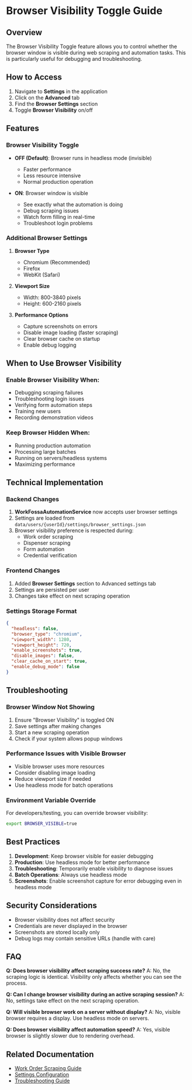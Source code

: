 # Browser Visibility Toggle Guide

## Overview

The Browser Visibility Toggle feature allows you to control whether the browser window is visible during web scraping and automation tasks. This is particularly useful for debugging and troubleshooting.

## How to Access

1. Navigate to **Settings** in the application
2. Click on the **Advanced** tab
3. Find the **Browser Settings** section
4. Toggle **Browser Visibility** on/off

## Features

### Browser Visibility Toggle
- **OFF (Default)**: Browser runs in headless mode (invisible)
  - Faster performance
  - Less resource intensive
  - Normal production operation
  
- **ON**: Browser window is visible
  - See exactly what the automation is doing
  - Debug scraping issues
  - Watch form filling in real-time
  - Troubleshoot login problems

### Additional Browser Settings

1. **Browser Type**
   - Chromium (Recommended)
   - Firefox
   - WebKit (Safari)

2. **Viewport Size**
   - Width: 800-3840 pixels
   - Height: 600-2160 pixels

3. **Performance Options**
   - Capture screenshots on errors
   - Disable image loading (faster scraping)
   - Clear browser cache on startup
   - Enable debug logging

## When to Use Browser Visibility

### Enable Browser Visibility When:
- Debugging scraping failures
- Troubleshooting login issues
- Verifying form automation steps
- Training new users
- Recording demonstration videos

### Keep Browser Hidden When:
- Running production automation
- Processing large batches
- Running on servers/headless systems
- Maximizing performance

## Technical Implementation

### Backend Changes
1. **WorkFossaAutomationService** now accepts user browser settings
2. Settings are loaded from `data/users/{userId}/settings/browser_settings.json`
3. Browser visibility preference is respected during:
   - Work order scraping
   - Dispenser scraping
   - Form automation
   - Credential verification

### Frontend Changes
1. Added **Browser Settings** section to Advanced settings tab
2. Settings are persisted per user
3. Changes take effect on next scraping operation

### Settings Storage Format
```json
{
  "headless": false,
  "browser_type": "chromium",
  "viewport_width": 1280,
  "viewport_height": 720,
  "enable_screenshots": true,
  "disable_images": false,
  "clear_cache_on_start": true,
  "enable_debug_mode": false
}
```

## Troubleshooting

### Browser Window Not Showing
1. Ensure "Browser Visibility" is toggled ON
2. Save settings after making changes
3. Start a new scraping operation
4. Check if your system allows popup windows

### Performance Issues with Visible Browser
- Visible browser uses more resources
- Consider disabling image loading
- Reduce viewport size if needed
- Use headless mode for batch operations

### Environment Variable Override
For developers/testing, you can override browser visibility:
```bash
export BROWSER_VISIBLE=true
```

## Best Practices

1. **Development**: Keep browser visible for easier debugging
2. **Production**: Use headless mode for better performance
3. **Troubleshooting**: Temporarily enable visibility to diagnose issues
4. **Batch Operations**: Always use headless mode
5. **Screenshots**: Enable screenshot capture for error debugging even in headless mode

## Security Considerations

- Browser visibility does not affect security
- Credentials are never displayed in the browser
- Screenshots are stored locally only
- Debug logs may contain sensitive URLs (handle with care)

## FAQ

**Q: Does browser visibility affect scraping success rate?**
A: No, the scraping logic is identical. Visibility only affects whether you can see the process.

**Q: Can I change browser visibility during an active scraping session?**
A: No, settings take effect on the next scraping operation.

**Q: Will visible browser work on a server without display?**
A: No, visible browser requires a display. Use headless mode on servers.

**Q: Does browser visibility affect automation speed?**
A: Yes, visible browser is slightly slower due to rendering overhead.

## Related Documentation

- [Work Order Scraping Guide](./work-order-scraping.md)
- [Settings Configuration](./settings-configuration.md)
- [Troubleshooting Guide](./troubleshooting.md)